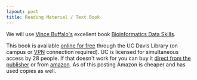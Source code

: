 ```yaml
---
layout: post
title: Reading Material / Text Book
---
```


We will use [Vince Buffalo's](http://www.vincebuffalo.com/) excellent book [Bioinformatics Data Skills](http://shop.oreilly.com/product/0636920030157.do).

This book is available [online for free](https://vpn.lib.ucdavis.edu/F/,DanaInfo=harvest.lib.ucdavis.edu,SSL+X81R141I896C7449AHBKYFALP17MF9GQYCL1G5QKLIDCRYK1T9-63591?func=item-global&doc_library=UCD01&doc_number=003942664&year=&volume=&sub_library=ELECT) through the UC Davis Library (on campus or [VPN](https://www.lib.ucdavis.edu/ul/services/connect/) connection required).  UC is licensed for simultaneous access by 28 people.  If that doesn't work for you can buy it [direct from the publisher](http://shop.oreilly.com/product/0636920030157.do) or from [amazon](http://www.amazon.com/Bioinformatics-Data-Skills-Reproducible-Research/dp/1449367372).  As of this posting Amazon is cheaper and has used copies as well.
